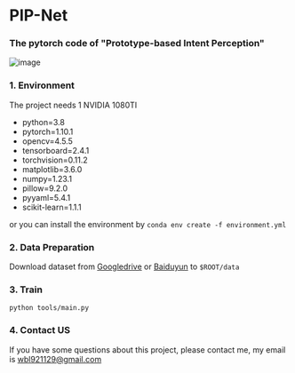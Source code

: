 # PIP-Net

### The pytorch code of "Prototype-based Intent Perception"

![image](https://user-images.githubusercontent.com/54825614/210133264-7ee6b3d7-b67b-4cdc-a35b-4d7189e49688.png)

### 1. Environment

The project needs 1 NVIDIA 1080TI

- python=3.8
- pytorch=1.10.1
- opencv=4.5.5
- tensorboard=2.4.1
- torchvision=0.11.2
- matplotlib=3.6.0
- numpy=1.23.1
- pillow=9.2.0
- pyyaml=5.4.1
- scikit-learn=1.1.1

or you can install the environment by `conda env create -f environment.yml`

### 2. Data Preparation

Download dataset from [Googledrive](https://drive.google.com/file/d/15CnNsNi1ZbwiFDGb4-4Yfyva4O5pIoP_/view?usp=share_link) or [Baiduyun](https://pan.baidu.com/s/1bMc6tWke9sznzBlmYCYZ8Q?pwd=1234) to `$ROOT/data`

### 3. Train

```
python tools/main.py
```

### 4. Contact US

If you have some questions about this project, please contact me, my email is [wbl921129@gmail.com](mailto:wbl921129@gmail.com)
